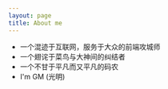 ```yaml
---
layout: page
title: About me 
---
```


*  一个混迹于互联网，服务于大众的前端攻城师
*  一个翅诧于菜鸟与大神间的纠结者
*  一个不甘于平凡而又平凡的码农
*  I'm GM (光明)